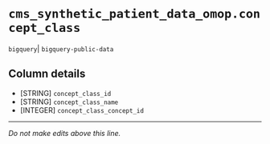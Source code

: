 # `cms_synthetic_patient_data_omop.concept_class`
`bigquery`| `bigquery-public-data`

## Column details
* [STRING]    `concept_class_id`
* [STRING]    `concept_class_name`
* [INTEGER]   `concept_class_concept_id`

-------------------------------------------------------------------------------
*Do not make edits above this line.*
